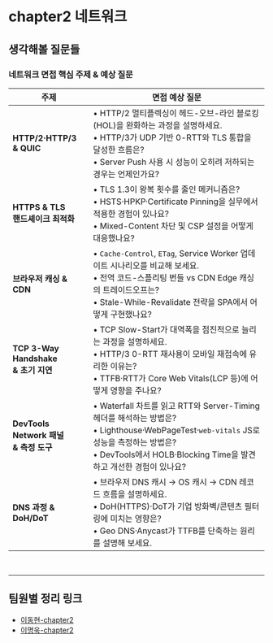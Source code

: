 # chapter2 네트워크

## 생각해볼 질문들

### 네트워크 면접 핵심 주제 & 예상 질문

| 주제 | 면접 예상 질문 |
|------|---------------|
| **HTTP/2·HTTP/3 <br/>& QUIC** | • HTTP/2 멀티플렉싱이 헤드-오브-라인 블로킹(HOL)을 완화하는 과정을 설명하세요.<br>• HTTP/3가 UDP 기반 0-RTT와 TLS 통합을 달성한 흐름은?<br>• Server Push 사용 시 성능이 오히려 저하되는 경우는 언제인가요? |
| **HTTPS & TLS <br/>핸드셰이크 최적화** | • TLS 1.3이 왕복 횟수를 줄인 메커니즘은?<br>• HSTS·HPKP·Certificate Pinning을 실무에서 적용한 경험이 있나요?<br>• Mixed-Content 차단 및 CSP 설정을 어떻게 대응했나요? |
| **브라우저 캐싱 & CDN** | • `Cache-Control`, `ETag`, Service Worker 업데이트 시나리오를 비교해 보세요.<br>• 전역 코드-스플리팅 번들 vs CDN Edge 캐싱의 트레이드오프는?<br>• Stale-While-Revalidate 전략을 SPA에서 어떻게 구현했나요? |
| **TCP 3-Way Handshake <br/>& 초기 지연** | • TCP Slow-Start가 대역폭을 점진적으로 늘리는 과정을 설명하세요.<br>• HTTP/3 0-RTT 재사용이 모바일 재접속에 유리한 이유는?<br>• TTFB·RTT가 Core Web Vitals(LCP 등)에 어떻게 영향을 주나요? |
| **DevTools Network 패널 <br/>& 측정 도구** | • Waterfall 차트를 읽고 RTT와 Server-Timing 헤더를 해석하는 방법은?<br>• Lighthouse·WebPageTest·`web-vitals` JS로 성능을 측정하는 방법은?<br>• DevTools에서 HOLB·Blocking Time을 발견하고 개선한 경험이 있나요? |
| **DNS 과정 & DoH/DoT** | • 브라우저 DNS 캐시 → OS 캐시 → CDN 레코드 흐름을 설명하세요.<br>• DoH(HTTPS)·DoT가 기업 방화벽/콘텐츠 필터링에 미치는 영향은?<br>• Geo DNS·Anycast가 TTFB를 단축하는 원리를 설명해 보세요. |

<br/>

---

<!-- TEAM_LINKS_START -->
## 팀원별 정리 링크
- [이동현-chapter2](이동현/cs-note/chapter2.md)
- [이명욱-chapter2](이명욱/cs-note/chapter2.md)
<!-- TEAM_LINKS_END -->

